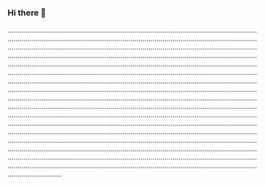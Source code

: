 ### Hi there 👋

.......................................................................................................................................................................................................................................................................................................................................................................................................................................................................................................................................................................................................................................................................................................................................................................................................................................................................................................................................................................................................................................................................................................................................................................................................................................................................................................................................................................................................................................................................................................................................................................................................................................................................................................................................................................................................................................................................................................................................................................................................................................................................................................................................................................................................................